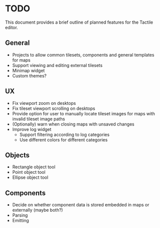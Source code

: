 # TODO

This document provides a brief outline of planned features for the Tactile editor.

## General

* Projects to allow common tilesets, components and general templates for maps
* Support viewing and editing external tilesets
* Minimap widget
* Custom themes?

## UX

* Fix viewport zoom on desktops
* Fix tileset viewport scrolling on desktops
* Provide option for user to manually locate tileset images for maps with invalid tileset image paths
* (Optionally) warn when closing maps with unsaved changes
* Improve log widget
  * Support filtering according to log categories
  * Use different colors for different categories

## Objects

* Rectangle object tool
* Point object tool
* Ellipse object tool

## Components 

* Decide on whether component data is stored embedded in maps or externally (maybe both?)
* Parsing
* Emitting
